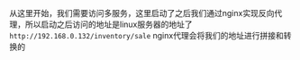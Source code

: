 从这里开始，我们需要访问多服务，这里启动了之后我们通过nginx实现反向代理，所以启动之后访问的地址是linux服务器的地址了
`http://192.168.0.132/inventory/sale`
nginx代理会将我们的地址进行拼接和转换的